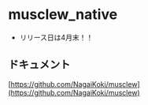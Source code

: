 # musclew_native
* リリース日は4月末！！

## ドキュメント
[https://github.com/NagaiKoki/musclew](https://github.com/NagaiKoki/musclew)
